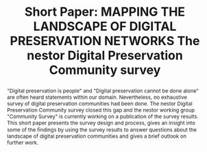 ---
abstract: '"Digital preservation is people" and "Digital preservation cannot be done
  alone" are often heard statements within our domain. Nevertheless, no exhaustive
  survey of digital preservation communities had been done. The nestor Digital Preservation
  Community survey closed this gap and the nestor working group "Community Survey"
  is currently working on a publication of the survey results. This short paper presents
  the survey design and process, gives an insight into some of the ﬁndings by using
  the survey results to answer questions about the landscape of digital preservation
  communities and gives a brief outlook on further work.'
creators:
- Micky Lindlar
date: null
document_url: https://az659834.vo.msecnd.net/eventsairwesteuprod/production-inconference-public/09f033a84210485e905fd3348f8edda9
grand_parent: iPRES
institutions:
- Tib - German National Library Of Science And Technology
keywords:
- networks
- digital<br />preservation communities
- survey<br />
landing_page_url: null
language: eng
layout: publication
license: CC-BY 4.0 International
notes_url: null
parent: iPRES 2022
publication_type: short paper
size: null
slides_url: null
source_name: iPRES
stream_url: null
title: 'Short Paper: MAPPING THE LANDSCAPE OF DIGITAL PRESERVATION NETWORKS The nestor
  Digital Preservation Community survey'
year: 2022
---